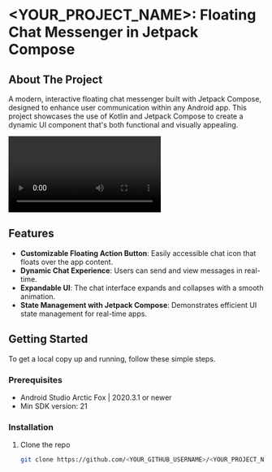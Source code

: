 # <YOUR_PROJECT_NAME>: Floating Chat Messenger in Jetpack Compose

## About The Project

A modern, interactive floating chat messenger built with Jetpack Compose, designed to enhance user communication within any Android app. This project showcases the use of Kotlin and Jetpack Compose to create a dynamic UI component that's both functional and visually appealing.

![FloatingChatMessengerDemo](https://ezgif.com/video-to-gif/ezgif-4-ed243ef595.mp4)

## Features

- **Customizable Floating Action Button**: Easily accessible chat icon that floats over the app content.
- **Dynamic Chat Experience**: Users can send and view messages in real-time.
- **Expandable UI**: The chat interface expands and collapses with a smooth animation.
- **State Management with Jetpack Compose**: Demonstrates efficient UI state management for real-time apps.

## Getting Started

To get a local copy up and running, follow these simple steps.

### Prerequisites

- Android Studio Arctic Fox | 2020.3.1 or newer
- Min SDK version: 21

### Installation

1. Clone the repo
   ```sh
   git clone https://github.com/<YOUR_GITHUB_USERNAME>/<YOUR_PROJECT_NAME>.git
